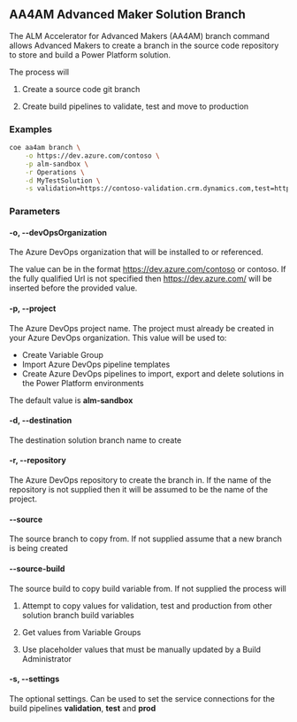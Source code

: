 ## AA4AM Advanced Maker Solution Branch

The ALM Accelerator for Advanced Makers (AA4AM) branch command allows Advanced Makers to create a branch in the source code repository to store and build a Power Platform solution.

The process will
1. Create a source code git branch

2. Create build pipelines to validate, test and move to production

### Examples

```bash
coe aa4am branch \
    -o https://dev.azure.com/contoso \
    -p alm-sandbox \
    -r Operations \
    -d MyTestSolution \
    -s validation=https://contoso-validation.crm.dynamics.com,test=https://contoso-test.crm.dynamics.com,https://contoso.crm.dynamics.com
```

### Parameters

#### -o, --devOpsOrganization

The Azure DevOps organization that will be installed to or referenced.

The value can be in the format https://dev.azure.com/contoso or contoso. If the fully qualified Url is not specified then https://dev.azure.com/ will be inserted before the provided value.

#### -p, --project

The Azure DevOps project name. The project must already be created in your Azure DevOps organization. This value will be used to:
 - Create Variable Group
 - Import Azure DevOps pipeline templates
 - Create Azure DevOps pipelines to import, export and delete solutions in the Power Platform environments

The default value is **alm-sandbox**

#### -d, --destination

The destination solution branch name to create

#### -r, --repository

The Azure DevOps repository to create the branch in. If the name of the repository is not supplied then it will be assumed to be the name of the project.

#### --source

The source branch to copy from. If not supplied assume that a new branch is being created

#### --source-build

The source build to copy build variable from. If not supplied the process will 

1. Attempt to copy values for validation, test and production from other solution branch build variables

2. Get values from Variable Groups

3. Use placeholder values that must be manually updated by a Build Administrator

#### -s, --settings

The optional settings. Can be used to set the service connections for the build pipelines **validation**, **test** and **prod**



